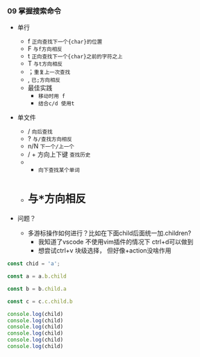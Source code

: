 ### 09 掌握搜索命令

- 单行
  - f `正向查找下一个{char}的位置`
  - F `与f方向相反`
  - t `正向查找下一个{char}之前的字符之上`
  - T `与t方向相反`
  - ；`重复上一次查找`
  - , `已;方向相反`
  - 最佳实践
    - `移动时用 f`
    - `结合c/d 使用t`
- 单文件
  - / `向后查找`
  - ? `与/查找方向相反`
  - n/N `下一个/上一个`
  - / + 方向上下键 `查找历史`
  - * `向下查找某个单词`
  - # `与*方向相反`

- 问题？
  - 多游标操作如何进行？比如在下面child后面统一加.children?
    - 我知道了vscode 不使用vim插件的情况下 ctrl+d可以做到
    - 想尝试ctrl+v 块级选择， 但好像+action没啥作用

```js
const chid = 'a';

const a = a.b.child

const b = b.child.a

const c = c.c.child.b

console.log(child)
console.log(child)
console.log(child)
console.log(child)
console.log(child)
console.log(child)
```
